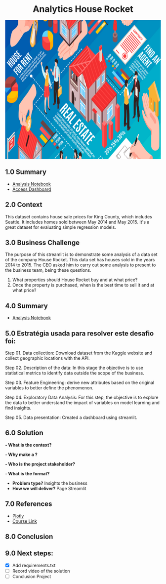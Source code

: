 <h1 align="center"> Analytics House Rocket </h1> 
<img align="center"  height="450" width="1000" src="https://github.com/brunalimap/project_house_rocket/blob/main/img/fotocapa.png" >

## 1.0 Summary

- [Analysis Notebook](https://github.com/brunalimap/project_house_rocket/blob/main/notebooks/p01_house_rocket.ipynb)
- [Access Dashboard](https://simulation-house-rocket.herokuapp.com/)

## 2.0 Context

<p> This dataset contains house sale prices for King County, which includes Seattle. It includes homes sold between May 2014 and May 2015. It's a great dataset for evaluating simple regression models. </p>

## 3.0 Business Challenge

<p> The purpose of this streamlit is to demonstrate some analysis of a data set of the company House Rocket. This data set has houses sold in the years 2014 to 2015. The CEO asked him to carry out some analysis to present to the business team, being these questions.
 
1.  What properties should House Rocket buy and at what price?
2.  Once the property is purchased, when is the best time to sell it and at what price?</p>

## 4.0 Summary

- [Analysis Notebook](https://github.com/brunalimap/project_house_rocket/blob/main/notebooks/p01_house_rocket.ipynb)

## 5.0  Estratégia usada para resolver este desafio foi:

Step 01. Data collection: Download dataset from the Kaggle website and collect geographic locations with the API.

Step 02. Description of the data: In this stage the objective is to use statistical metrics to identify data outside the scope of the business.

Step 03. Feature Engineering: derive new attributes based on the original variables to better define the phenomenon.

Step 04. Exploratory Data Analysis: For this step, the objective is to explore the data to better understand the impact of variables on model learning and find insights.

Step 05. Data presentation: Created a dashboard using streamlit.

## 6.0 Solution 

<b>- What is the context?</b>


<b>- Why make a ?</b>


<b>- Who is the project stakeholder?</b>


<b>- What is the format?</b>
- <b>Problem type?</b> Insights the business
- <b>How we will deliver?</b> Page Streamlit 

## 7.0  References
- [Plotly](https://plotly.com/)
- [Course Link](https://sejaumdatascientist.com/como-ser-um-data-scientist/) 

## 8.0 Conclusion


## 9.0 Next steps:

- [x] Add requirements.txt
- [ ] Record video of the solution
- [ ] Conclusion Project
